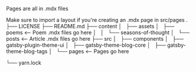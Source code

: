 Pages are all in .mdx files

Make sure to import a layout if you're creating an .mdx page in src/pages
.
├── LICENSE
├── README.md
├── content
│   ├── assets
│   ├── poems <-- Poem .mdx files go here
│   │   └── seasons-of-thought
│   └── posts <-- Article .mdx files go here
├── src
│   ├── components
│   ├── gatsby-plugin-theme-ui
│   ├── gatsby-theme-blog-core
│   ├── gatsby-theme-blog-tags
│   └── pages <-- Pages go here

└── yarn.lock
